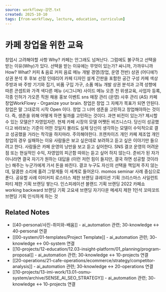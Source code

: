 ```yaml
---
source: workflowy-강연.txt
created: 2025-10-10
tags: [from-workflowy, lecture, education, curriculum]
---
```


# 카페 창업을 위한 교육

창업시 고려해야할 사항
Why?
카페는 안그래도 넘쳐난다.
그럼에도 불구하고 선택을 받는 이유(Why)가 있다.
선택을 받는 이유에는 무엇이 있는가?
싸니까, 가까우니까
How?
What?
커피 & 음료
커피
음료
메뉴 개발
경영(창업, 운영 전반)
상권 (어디에?)
상권 분석 후 후보 선정
인테리어
카페 디자인 설계
간판을 포함한 공간 구성
카페 색상
주방과 바
주방 기기와 집기, 비품 구입
가구, 소품
메뉴 개발
상권 분석과 고객 성향에 따른 콘셉트와 가격
색다른 메뉴 (시그니쳐)
사이드 메뉴
오픈 전
위생교육, 사업자 등록, 각종 인허가
가오픈
직원 채용
홍보
이벤트
sns
매장 관리 (운영)
사후 관리 (AS)
카페 창업WorkFlowy - Organize your brain.
창업은 창업 그 자체가 목표가 되면 안된다. 창업은 말 그대로의 시작 Open 이다. 창업 그 너머 생존을 고민하고 창업해야하는 것이다. 즉, 생존을 위해 어떻게 하면 될까를 고민하는 것이다.
과연 비전이 있는가? 제시할 수 있는 모델은?
자영업자란.
현제 카페 시장의 모델
어쨋든 비즈니스다. 당신이 성공했다고 바라보는 기준이 어떤 것일지 몰라도 실제 당신이 생각하는 모델이 수익적으로 결코 성공했을 거라는 착각을 하지마라. 주의해야한다.
프렌차이즈
개인 카페
제조업
개인 창업의 경우 실패하는 이유
사람들은 보고 싶은데로 보려하고 듣고 싶은 이야기만 들으려고 한다.
사람들은 카페 운영의  낭만을 보고 듣고 싶어한다. SNS
결코 운영의 어려운 점 또는 현실적인 수익, 자영업의 피곤함 따위는 듣고 싶어 하지 않는다.
준비가 된 자가 아니라면 결국 자기가 원하는 대답을 (이런 저런  힘이 들지만, 결국 하면  성공할 것이라는) 해주는 누군가에게 가서 돈을 바친다.
결코 누구도 자신의  선택을 책임져 주지 않는데, 달콤한 소리에 홀려 그렇게들  이 세계로 들어온다.
momos seminar
사례 중심으로 푼다.
공유할 사례
이미커피 로스터스
제한
브랜딩
큐레이션
기획
크리스마스 사일런트 파티
제한
기획
브랜딩
쌓는다.
인스피레이션 블랜드
기획
브랜딩
2022 카페쇼
working backward
브랜딩
기획
고요새
브랜딩
자기다운 메세지
제한
1인석
꼬따꼬뜨
브랜딩
기획
인식하게 하는 것

## Related Notes

- [[40-personal/사진-취미와-배움]] - ai_automation 관련; 30-knowledge ↔ 40-personal 연결
- [[00-system/01-templates/Project Template]] - ai_automation 관련; 30-knowledge ↔ 00-system 연결
- [[10-projects/12-education/12.03-insight-platform/01_planning/program-proposal]] - ai_automation 관련; 30-knowledge ↔ 10-projects 연결
- [[20-operations/21-cafe-operations/ecommerce/strategy/competitor-analysis]] - ai_automation 관련; 30-knowledge ↔ 20-operations 연결
- [[10-projects/13-imi-work/13.01-osmu-system/archive/SENSE_AI_SEO_STRATEGY]] - ai_automation 관련; 30-knowledge ↔ 10-projects 연결
